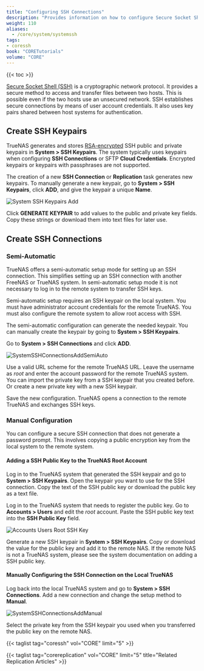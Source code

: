 ```yaml
---
title: "Configuring SSH Connections"
description: "Provides information on how to configure Secure Socket Shell (SSH) connections on your TrueNAS."
weight: 110
aliases:
  - /core/system/systemssh
tags:
- coressh
book: "CORETutorials"
volume: "CORE"
---
```


{{< toc >}}

[Secure Socket Shell (SSH)](https://searchsecurity.techtarget.com/definition/Secure-Shell) is a cryptographic network protocol. It provides a secure method to access and transfer files between two hosts. This is possible even if the two hosts use an unsecured network. 
SSH establishes secure connections by means of user account credentials. It also uses key pairs shared between host systems for authentication.

## Create SSH Keypairs

TrueNAS generates and stores [RSA-encrypted](https://tools.ietf.org/html/rfc8017) SSH public and private keypairs in **System > SSH Keypairs**.
The system typically uses keypairs when configuring **SSH Connections** or SFTP **Cloud Credentials**.
Encrypted keypairs or keypairs with passphrases are not supported.

The creation of a new **SSH Connection** or **Replication** task generates new keypairs. 
To manually generate a new keypair, go to **System > SSH Keypairs**, click **ADD**, and give the keypair a unique **Name**. 

![System SSH Keypairs Add](/images/CORE/System/SystemSSHKeypairsAdd.png "System SSH Keypairs Add")

Click **GENERATE KEYPAIR** to add values to the public and private key fields.
Copy these strings or download them into text files for later use.

## Create SSH Connections

### Semi-Automatic

TrueNAS offers a semi-automatic setup mode for setting up an SSH connection. This simplifies setting up an SSH connection with another FreeNAS or TrueNAS system. In semi-automatic setup mode it is not necessary to log in to the remote system to transfer SSH keys.  

Semi-automatic setup requires an SSH keypair on the local system. You must have administrator account credentials for the remote TrueNAS. You must also configure the remote system to allow root access with SSH.

The semi-automatic configuration can generate the needed keypair. You can manually create the keypair by going to **System > SSH Keypairs**.

Go to **System > SSH Connections** and click **ADD**.

![SystemSSHConnectionsAddSemiAuto](/images/CORE/System/SystemSSHConnectionsAddSemiAuto.png "Semi-Auto Connection")

Use a valid URL scheme for the remote TrueNAS URL. 
Leave the username as *root* and enter the account password for the remote TrueNAS system. 
You can import the private key from a SSH keypair that you created before. Or create a new private key with a new SSH keypair.

Save the new configuration. TrueNAS opens a connection to the remote TrueNAS and exchanges SSH keys.

### Manual Configuration

You can configure a secure SSH connection that does not generate a password prompt. This involves copying a public encryption key from the local system to the remote system.

#### Adding a SSH Public Key to the TrueNAS Root Account

Log in to the TrueNAS system that generated the SSH keypair and go to **System > SSH Keypairs**.
Open the keypair you want to use for the SSH connection. Copy the text of the SSH public key or download the public key as a text file.

Log in to the TrueNAS system that needs to register the public key. Go to **Accounts > Users** and edit the *root* account.
Paste the SSH public key text into the **SSH Public Key** field.

![Accounts Users Root SSH Key](/images/CORE/Accounts/AccountsUsersRootSSHKey.png "Accounts Users Root SSH Key")

Generate a new SSH keypair in **System > SSH Keypairs**. Copy or download the value for the public key and add it to the remote NAS.
If the remote NAS is not a TrueNAS system, please see the system documentation on adding a SSH public key.

#### Manually Configuring the SSH Connection on the Local TrueNAS

Log back into the local TrueNAS system and go to **System > SSH Connections**. Add a new connection and change the setup method to **Manual**.

![SystemSSHConnectionsAddManual](/images/CORE/System/SystemSSHConnectionsAddManual.png "SSH Connections: Manual Options")

Select the private key from the SSH keypair you used when you transferred the public key on the remote NAS.

{{< taglist tag="coressh" vol="CORE" limit="5" >}}

{{< taglist tag="corereplication" vol="CORE" limit="5" title="Related Replication Articles" >}}
